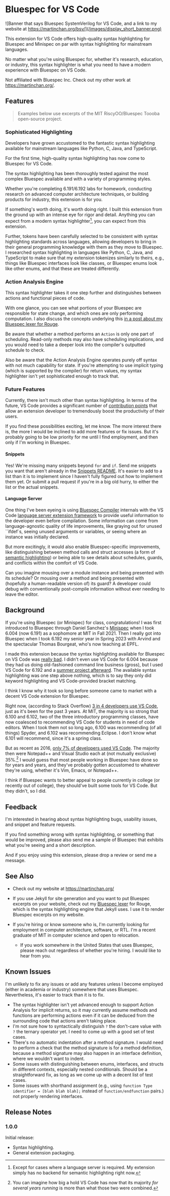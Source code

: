 # Bluespec for VS Code

![Banner that says Bluespec SystemVerilog for VS Code, and a link to my website at https://martinchan.org/bsv/](/images/display_short_banner.png)

This extension for VS Code offers high-quality syntax highlighting for Bluespec and Minispec on par with syntax highlighting for mainstream languages.

No matter what you're using Bluespec for, whether it's research, education, or industry, this syntax highlighter is what you need to have a modern experience with Bluespec on VS Code.

Not affiliated with Bluespec Inc. Check out my other work at https://martinchan.org/.

## Features

> Examples below use excerpts of the MIT RiscyOO/Bluespec Toooba open-source project. 

### Sophisticated Highlighting

Developers have grown accustomed to the fantastic syntax highlighting available for mainstream languages like Python, C, Java, and TypeScript.

For the first time, high-quality syntax highlighting has now come to Bluespec for VS Code. 





The syntax highlighting has been thoroughly tested against the most complex Bluespec available and with a variety of programming styles.

Whether you're completing 6.191/6.192 labs for homework, conducting research on advanced computer architecture techniques, or building products for industry, this extension is for you.

If something's worth doing, it's worth doing right. I built this extension from the ground up with an intense eye for rigor and detail. Anything you can expect from a modern syntax highlighter[^semantic], you can expect from this extension.

[^semantic]: Except for cases where a language server is required. My extension simply has no backend for semantic highlighting right now.

Further, tokens have been carefully selected to be consistent with syntax highlighting standards across languages, allowing developers to bring in their general programming knowledge with them as they move to Bluespec. I researched syntax highlighting in languages like Python, C, Java, and TypeScript to make sure that my extension tokenizes similarly to theirs, e.g., things like Bluespec interfaces look like classes, or Bluespec enums look like other enums, and that these are treated differently.



### Action Analysis Engine

This syntax highlighter takes it one step further and distinguishes between actions and functional pieces of code.

With one glance, you can see what portions of your Bluespec are responsible for state change, and which ones are only performing computation. I also discuss the concepts underlying this [in a post about my Bluespec lexer for Rouge](https://martinchan.org/projects/bluespec-lexer/#actions-and-state-changes).







Be aware that whether a method performs an `Action` is only one part of scheduling. Read-only methods may also have scheduling implications, and you would need to take a deeper look into the compiler's outputted schedule to check.

Also be aware that the Action Analysis Engine operates purely off syntax with not much capability for state. If you're attempting to use implicit typing (which is supported by the compiler) for return values, my syntax highlighter isn't yet sophisticated enough to track that.

### Future Features

Currently, there isn't much other than syntax highlighting. In terms of the future, VS Code provides a significant number of [contribution points](https://code.visualstudio.com/api/references/contribution-points) that allow an extension developer to tremendously boost the productivity of their users.

If you find these possibilities exciting, let me know. The more interest there is, the more I would be inclined to add more features or fix issues. But it's probably going to be low priority for me until I find employment, and then only if I'm working in Bluespec.

#### Snippets

Yes! We're missing many snippets beyond `for` and `if`. Send me snippets you want that aren't already in the [Snippets README](https://github.com/mchanphilly/vscode-bsv/tree/main/syntaxes/snippets/). It's easier to add to a list than it is to implement since I haven't fully figured out how to implement them yet. Or submit a pull request if you're in a big old hurry, to either the list or the actual snippets.







#### Language Server

One thing I've been eyeing is using [Bluespec Compiler](https://github.com/B-Lang-org/bsc) internals with the VS Code [language server extension framework](https://code.visualstudio.com/api/language-extensions/language-server-extension-guide) to provide useful information to the developer even before compilation. Some information can come from language-agnostic quality of life improvements, like graying out for unused ``ifdef`s, seeing unused arguments or variables, or seeing where an instance was initially declared.

But more excitingly, it would also enable Bluespec-specific improvements, like distinguishing between method calls and struct accesses (a form of [semantic highlighting](https://code.visualstudio.com/api/language-extensions/semantic-highlight-guide)) or being able to see details about schedules, guards, and conflicts within the comfort of VS Code.

Can you imagine mousing over a module instance and being presented with its schedule? Or mousing over a method and being presented with (hopefully a human-readable version of) its guard? A developer could debug with conventionally post-compile information without ever needing to leave the editor.

## Background

If you're using Bluespec (or Minispec) for class, congratulations! I was first introduced to Bluespec through Daniel Sanchez's [Minispec](https://github.com/minispec-hdl/minispec/) when I took 6.004 (now 6.191) as a sophomore at MIT in Fall 2021. Then I really got into Bluespec when I took 6.192 my senior year in Spring 2023 with Arvind and the spectacular Thomas Bourgeat, who's now teaching at EPFL.

I made this extension because the syntax highlighting available for Bluespec on VS Code was [really bad](https://martinchan.org/projects/bluespec-lexer/#next-steps). I didn't even use VS Code for 6.004 because they had us doing old-fashioned command line business (gross), but I used VS Code for 6.192 and a [summer project afterward](https://martinchan.org/projects/processor/). The available syntax highlighting was one step above nothing, which is to say they only did keyword highlighting and VS Code-provided bracket matching.

I think I know why it took so long before someone came to market with a decent VS Code extension for Bluespec.

Right now, (according to Stack Overflow) [3 in 4 developers use VS Code](https://en.wikipedia.org/wiki/Visual_Studio_Code#Reception), just as it's been for the past 3 years. At MIT, the majority is so strong that 6.100 and 6.102, two of the three introductory programming classes, have now coalesced to recommending VS Code for students in need of code editors. When I took them not so long ago, 6.100 was recommending (of all things) Spyder, and 6.102 was recommending Eclipse. I don't know what 6.101 will recommend, since it's a spring class.

But as recent as 2016, [only 7% of developers used VS Code](https://insights.stackoverflow.com/survey/2016#technology-development-environments). The majority then were Notepad++ and Visual Studio each at (not mutually exclusive) 35%.[^hold] I would guess that most people working in Bluespec have done so for years and years, and they've probably gotten accustomed to whatever they're using, whether it's Vim, Emacs, or Notepad++.

I think if Bluespec wants to better appeal to people currently in college (or recently out of college), they should've built some tools for VS Code. But they didn't, so I did.

[^hold]: You can imagine how big a hold VS Code has now that its majority *for several years running* is more than what those two were combined.

## Feedback

I'm interested in hearing about syntax highlighting bugs, usability issues, and snippet and feature requests.

If you find something wrong with syntax highlighting, or something that would be improved, please also send me a sample of Bluespec that exhibits what you're seeing and a short description.

And if you enjoy using this extension, please drop a review or send me a message.

## See Also

- Check out my website at https://martinchan.org/
- If you use Jekyll for site generation and you want to put Bluespec excerpts on your website, check out my [Bluespec lexer](https://martinchan.org/projects/bluespec-lexer/) for Rouge, which is the syntax highlighting engine that Jekyll uses. I use it to render Bluespec excerpts on my website.

- If you're hiring or know someone who is, I'm currently looking for employment in computer architecture, software, or RTL. I'm a recent graduate of MIT in computer science and open to relocation.
  - If you work somewhere in the United States that uses Bluespec, please reach out regardless of whether you're hiring. I would like to hear from you.

## Known Issues

I'm unlikely to fix any issues or add any features unless I become employed (either in academia or industry) somewhere that uses Bluespec. Nevertheless, it's easier to track than it is to fix.

- The syntax highlighter isn't yet advanced enough to support Action Analysis for implicit returns, so it may currently assume methods and functions are performing actions even if it can be deduced from the surrounding code that actions aren't taking place.
- I'm not sure how to syntactically distinguish `?` the don't-care value with `?` the ternary operator yet. I need to come up with a good set of test cases.
- There's no automatic indentation after a method signature. I would need to perform a check that the method signature is for a method definition, because a method signature may also happen in an interface definition, where we wouldn't want to indent.
- Some issues with distinguishing between enums, interfaces, and structs in different contexts, especially nested conditionals. Should be a straightforward fix, as long as we come up with a decent list of test cases.
- Some issues with shorthand assignment (e.g., using `function Type identifier = [blah blah blah];` instead of `function/endfunction` pairs.) not properly rendering interfaces.

## Release Notes

### 1.0.0

Initial release:

* Syntax highlighting.
* General extension packaging.
